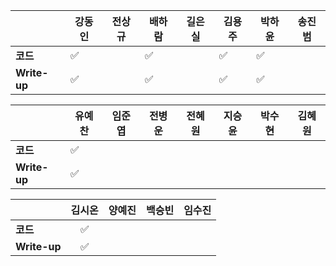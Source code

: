 |              | 강동인 |        전상규      | 배하람 | 길은실 | 김용주 | 박하윤 | 송진범 |
| ------------ | ------ | ----------------- | ------ | ------ | ------- | ------ | ------ |
| **코드**     |:white_check_mark:|| :white_check_mark: |        | :white_check_mark: |  :white_check_mark:      |        |
| **Write-up** |:white_check_mark:|| :white_check_mark: |        | :white_check_mark: |  :white_check_mark:      |        |

|              | 유예찬 | 임준엽 | 전병운 | 전혜원 | 지승윤 | 박수현 | 김혜원 |
| ------------ | ------ | ------ | ------ | ------ | ------ | ------ | ------ |
| **코드**     | :white_check_mark: |        |  |        |        |        ||
| **Write-up** | :white_check_mark: |        |        |        ||        ||

|              | 김시온 | 양예진 | 백승빈 | 임수진 |
| ------------ | :----: | :----: | :----: | :----------: |
| **코드**     |:white_check_mark: |||  |
| **Write-up** |:white_check_mark: |||  |

